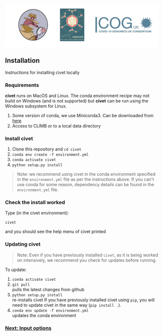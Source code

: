 
![](./doc_figures/website_header.png)

## Installation

Instructions for installing civet locally

### Requirements

<strong>civet</strong> runs on MacOS and Linux. The conda environment recipe may not build on Windows (and is not supported) but <strong>civet</strong> can be run using the Windows subsystem for Linux.

1. Some version of conda, we use Miniconda3. Can be downloaded from [here](https://docs.conda.io/en/latest/miniconda.html)
2. Access to CLIMB or to a local data directory

### Install civet

1. Clone this repository and ``cd civet``
2. ``conda env create -f environment.yml``
3. ``conda activate civet``
4. ``python setup.py install``

> Note: we recommend using civet in the conda environment specified in the ``environment.yml`` file as per the instructions above. If you can't use conda for some reason, dependency details can be found in the ``environment.yml`` file. 


### Check the install worked

Type (in the civet environment):

```
civet
```
and you should see the help menu of civet printed



### Updating civet

> Note: Even if you have previously installed ``civet``, as it is being worked on intensively, we recommend you check for updates before running.

To update:

1. ``conda activate civet``
2. ``git pull`` \
pulls the latest changes from github
3. ``python setup.py install`` \
re-installs civet
If you have previously installed civet using ``pip``, you will need to update civet in the same way (``pip install .``).  
4. ``conda env update -f environment.yml`` \
updates the conda environment 


### [Next: Input options](./input_options.md)